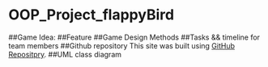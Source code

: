 # OOP_Project_flappyBird
##Game Idea:
##Feature
##Game Design Methods
##Tasks && timeline for team members
##Github repository
This site was built using [GitHub Repositpry](https://github.com/mtnguyenquynh/OOP_Project_flappyBird).
##UML class diagram
